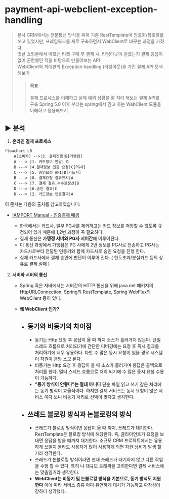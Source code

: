 # payment-api-webclient-exception-handling

> 본사 CRM에서는 전문통신 방식을 위해 기존 RestTemplate에 암호화/복호화를 쓰고 있었지만, 프레임워크를 새로 구축하면서 WebClient로 바꾸는 과정을 가졌다. </br>
> 옛날 쇼핑몰에서 박효신 티켓 구매 후 결제 시, 타임아웃이 걸렸는지 결제 응답이 없어 곤란했던 적을 바탕으로 만들어보는 API <br>
> WebClient와 최대한의 Exception handling (타임아웃)을 가진 결제 API 모색해보기<br>
>
> > #### 목표
> >
> > 결제 프로세스를 이해하고 실제 예외 상황을 잘 처리 해보는 결제 API를 구축
> > Spring 5.0 이후 부터는 spring에서 권고 하는 WebClient 모듈을 이해하고 응용해보기

## ▶ 분석

1. **온라인 결제 프로세스**

```mermaid
flowchart LR
    A[소비자] -->|3. 결제진행|B[가맹점]
    A ---> |1. 카드정보 전달| D
    B ---> |4.결제정보 인증 요청|C[PG사]
    C ---> |5. 승인요청 API|D[카드사]
    B ---> |8. 결제요청 결과표시|A
    C ---> |7. 결제 결과,수수료정산|B
    D ---> |6.승인 결과|C
    D ---> |2. 카드정보 인증결과|A
```

이 문서는 다음의 출처를 참고하였습니다:

- [IAMPORT Manual - 인증결제 배경](https://github.com/iamport/iamport-manual/blob/master/%EC%9D%B8%EC%A6%9D%EA%B2%B0%EC%A0%9C/background.md)

  - 한국에서는 카드사, 일부 PG사를 제외하고는 카드 정보를 저장할 수 없도록 규정되어 있기 때문에 1,2번 과정이 꼭 필요하다.
  - 결제 통신은 **가맹정 서버와 PG사 서버간**에 이루어진다.
  - 이 통신 과정에서 가맹점은 PG 사에게 2번 정보를 PG사로 전송하고 PG사는 카드사로부터 전달된 인증키와 함께 카드사로 승인 요청을 진행 한다.
  - 실제 카드사에서 결제 승인에 판단이 이루어 진다. ( 한도초과/분실카드 등의 상유로 결제 실패 )

2. **서버와 서버의 통신**

   - Spring 혹은 자바에서는 서버간의 HTTP 통신을 위해 java.net 패키지의 HttpURLConnection, Spring의 RestTemplate, Spring WebFlux의 WebClient 등이 있다.

   - **왜 WebClient 인가?**
     - ## 동기와 비동기의 차이점
       - 동기는 Http 요청 후 응답이 올 때 까지 소스가 흘러가지 않는다. 단일 스레드 흐름으로 처리되기에 간단한 디버깅에는 요청 후 즉시 결과를 처리하기에 너무 유용하다. 다만 수 많은 동시 요청이 있을 경우 시스템이 자원이 금방 소모 된다.
       - 비동기는 Http 요청 후 응답이 올 때 소스가 흘러가며 응답은 콜백으로 처리를 한다. 멀티 스레드 흐름으로 처리 되기에 수 많은 동시 요청 수용이 가능하다.
       - **"동기 방식이 안좋다"는 절대 아니다** 단순 파일 읽고 쓰기 같은 처리에는 동기 방식이 효율적이다. 하지만 결제 서비스는 동시 요청이 많은 서비스 이다 보니 비동기 처리로 선택이 맞다고 생각한다.
     - ## 쓰레드 블로킹 방식과 논블로킹의 방식
       - 쓰레드가 블로킹 방식이면 응답이 올 때 까지, 쓰레드가 대기한다. RestTemplate은 블로킹 방식에 해당한다. 즉, 클라이언트가 요청을 보내면 응답을 받을 때까지 대기한다. 소규모 CRM 프로젝트에서는 유용하게 쓰일지 몰라도 사용자가 많이 사용하게 되면 자원 낭비가 발생 할거라 생각한다.
       - 쓰레드가 논블로킹 방식이라면 현재 쓰레드가 대기하지 않고 다른 작업을 수행 할 수 있다. 특히 나 대규모 트래픽을 고려한다면 결제 서비스에는 맞춤일거라 생각한다.
       - **WebClient는 비동기 및 논블로킹 방식을 기본으로, 동기 방식도 지원한다** 이에 따라 서비스 종류 마다 유연하게 대처가 가능하고 확장성이 강하다 생각했다.

